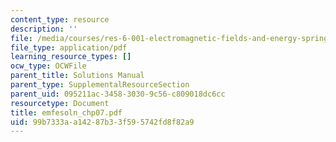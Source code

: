 ```yaml
---
content_type: resource
description: ''
file: /media/courses/res-6-001-electromagnetic-fields-and-energy-spring-2008/99b7333aa14287b33f595742fd8f82a9_emfesoln_chp07.pdf
file_type: application/pdf
learning_resource_types: []
ocw_type: OCWFile
parent_title: Solutions Manual
parent_type: SupplementalResourceSection
parent_uid: 095211ac-3458-3030-9c56-c809018dc6cc
resourcetype: Document
title: emfesoln_chp07.pdf
uid: 99b7333a-a142-87b3-3f59-5742fd8f82a9
---
```

